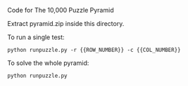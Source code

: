 Code for The 10,000 Puzzle Pyramid

Extract pyramid.zip inside this directory.

To run a single test:

    python runpuzzle.py -r {{ROW_NUMBER}} -c {{COL_NUMBER}}

To solve the whole pyramid:

    python runpuzzle.py
